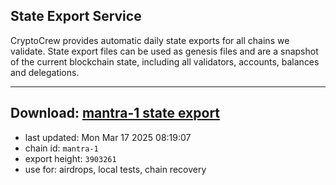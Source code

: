 ## State Export Service
CryptoCrew provides automatic daily state exports for all chains we validate. State export files can be used as genesis files and are a snapshot of the current blockchain state, including all validators, accounts, balances and delegations.

---
**Download: [mantra-1 state export](https://dl-eu2.ccvalidators.com/SERVICE/mantrachain/mantra-1_export_3903261.json)**
---

- last updated: Mon Mar 17 2025 08:19:07
- chain id: `mantra-1`
- export height: `3903261`
- use for: airdrops, local tests, chain recovery
